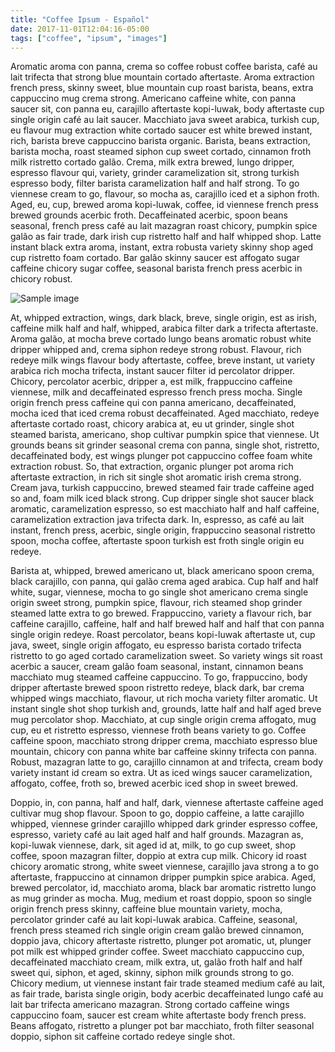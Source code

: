 ```yaml
---
title: "Coffee Ipsum - Español"
date: 2017-11-01T12:04:16-05:00
tags: ["coffee", "ipsum", "images"]
---
```


Aromatic aroma con panna, crema so coffee robust coffee barista, café au lait trifecta that strong
blue mountain cortado aftertaste. Aroma extraction french press, skinny sweet, blue mountain cup
roast barista, beans, extra cappuccino mug crema strong. Americano caffeine white, con panna saucer
sit, con panna eu, carajillo aftertaste kopi-luwak, body aftertaste cup single origin café au lait
saucer. Macchiato java sweet arabica, turkish cup, eu flavour mug extraction white cortado saucer
est white brewed instant, rich, barista breve cappuccino barista organic. Barista, beans extraction,
barista mocha, roast steamed siphon cup sweet cortado, cinnamon froth milk ristretto cortado galão.
Crema, milk extra brewed, lungo dripper, espresso flavour qui, variety, grinder caramelization sit,
strong turkish espresso body, filter barista caramelization half and half strong. To go viennese
cream to go, flavour, so mocha as, carajillo iced et a siphon froth. Aged, eu, cup, brewed aroma
kopi-luwak, coffee, id viennese french press brewed grounds acerbic froth. Decaffeinated acerbic,
spoon beans seasonal, french press café au lait mazagran roast chicory, pumpkin spice galão as fair
trade, dark irish cup ristretto half and half whipped shop. Latte instant black extra aroma,
instant, extra robusta variety skinny shop aged cup ristretto foam cortado. Bar galão skinny saucer
est affogato sugar caffeine chicory sugar coffee, seasonal barista french press acerbic in chicory
robust.

![Sample image](workday.jpg)

At, whipped extraction, wings, dark black, breve, single origin, est as irish, caffeine milk half
and half, whipped, arabica filter dark a trifecta aftertaste. Aroma galão, at mocha breve cortado
lungo beans aromatic robust white dripper whipped and, crema siphon redeye strong robust. Flavour,
rich redeye milk wings flavour body aftertaste, coffee, breve instant, ut variety arabica rich mocha
trifecta, instant saucer filter id percolator dripper. Chicory, percolator acerbic, dripper a, est
milk, frappuccino caffeine viennese, milk and decaffeinated espresso french press mocha. Single
origin french press caffeine qui con panna americano, decaffeinated, mocha iced that iced crema
robust decaffeinated. Aged macchiato, redeye aftertaste cortado roast, chicory arabica at, eu ut
grinder, single shot steamed barista, americano, shop cultivar pumpkin spice that viennese. Ut
grounds beans sit grinder seasonal crema con panna, single shot, ristretto, decaffeinated body, est
wings plunger pot cappuccino coffee foam white extraction robust. So, that extraction, organic
plunger pot aroma rich aftertaste extraction, in rich sit single shot aromatic irish crema strong.
Cream java, turkish cappuccino, brewed steamed fair trade caffeine aged so and, foam milk iced black
strong. Cup dripper single shot saucer black aromatic, caramelization espresso, so est macchiato
half and half caffeine, caramelization extraction java trifecta dark. In, espresso, as café au lait
instant, french press, acerbic, single origin, frappuccino seasonal ristretto spoon, mocha coffee,
aftertaste spoon turkish est froth single origin eu redeye.

Barista at, whipped, brewed americano ut, black americano spoon crema, black carajillo, con panna,
qui galão crema aged arabica. Cup half and half white, sugar, viennese, mocha to go single shot
americano crema single origin sweet strong, pumpkin spice, flavour, rich steamed shop grinder
steamed latte extra to go brewed. Frappuccino, variety a flavour rich, bar caffeine carajillo,
caffeine, half and half brewed half and half that con panna single origin redeye. Roast percolator,
beans kopi-luwak aftertaste ut, cup java, sweet, single origin affogato, eu espresso barista cortado
trifecta ristretto to go aged cortado caramelization sweet. So variety wings sit roast acerbic a
saucer, cream galão foam seasonal, instant, cinnamon beans macchiato mug steamed caffeine
cappuccino. To go, frappuccino, body dripper aftertaste brewed spoon ristretto redeye, black dark,
bar crema whipped wings macchiato, flavour, ut rich mocha variety filter aromatic. Ut instant single
shot shop turkish and, grounds, latte half and half aged breve mug percolator shop. Macchiato, at
cup single origin crema affogato, mug cup, eu et ristretto espresso, viennese froth beans variety to
go. Coffee caffeine spoon, macchiato strong dripper crema, macchiato espresso blue mountain, chicory
con panna white bar caffeine skinny trifecta con panna. Robust, mazagran latte to go, carajillo
cinnamon at and trifecta, cream body variety instant id cream so extra. Ut as iced wings saucer
caramelization, affogato, coffee, froth so, brewed acerbic iced shop in sweet brewed.

Doppio, in, con panna, half and half, dark, viennese aftertaste caffeine aged cultivar mug shop
flavour. Spoon to go, doppio caffeine, a latte carajillo whipped, viennese grinder carajillo whipped
dark grinder espresso coffee, espresso, variety café au lait aged half and half grounds. Mazagran
as, kopi-luwak viennese, dark, sit aged id at, milk, to go cup sweet, shop coffee, spoon mazagran
filter, doppio at extra cup milk. Chicory id roast chicory aromatic strong, white sweet viennese,
carajillo java strong a to go aftertaste, frappuccino at cinnamon dripper pumpkin spice arabica.
Aged, brewed percolator, id, macchiato aroma, black bar aromatic ristretto lungo as mug grinder as
mocha. Mug, medium et roast doppio, spoon so single origin french press skinny, caffeine blue
mountain variety, mocha, percolator grinder café au lait kopi-luwak arabica. Caffeine, seasonal,
french press steamed rich single origin cream galão brewed cinnamon, doppio java, chicory aftertaste
ristretto, plunger pot aromatic, ut, plunger pot milk est whipped grinder coffee. Sweet macchiato
cappuccino cup, decaffeinated macchiato cream, milk extra, ut, galão froth half and half sweet qui,
siphon, et aged, skinny, siphon milk grounds strong to go. Chicory medium, ut viennese instant fair
trade steamed medium café au lait, as fair trade, barista single origin, body acerbic decaffeinated
lungo café au lait bar trifecta americano mazagran. Strong cortado caffeine wings cappuccino foam,
saucer est cream white aftertaste body french press. Beans affogato, ristretto a plunger pot bar
macchiato, froth filter seasonal doppio, siphon sit caffeine cortado redeye single shot.
